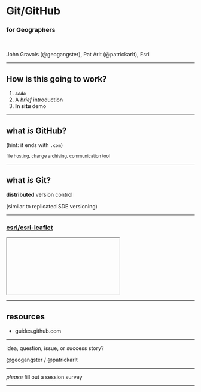 <!-- to do
brief intro - john?

meat:
1. pat finds a [cool project](https://github.com/jgravois/sandbox)

points to drive home:
1. what is a clone
2. what is a fork
3. what is a branch
4. what is a commit
5. files on disk change when you check out a different branch

you can commit directly on the website

brief outro (show that a PR highlights branches, diff, discussion) - john
tools/resources
-->

<!-- .slide: data-background="/presentations/template2/images/2017-title.png" -->

<!--div style="margin: auto; padding-top: 50px; padding-bottom: 50px; width: 80%; background: rgba(30,30,30,0.9)"/-->

# Git/GitHub
### for Geographers

<br>

John Gravois (@geogangster), Pat Arlt (@patrickarlt), Esri

---

<!-- .slide: data-background="/presentations/template2/images/2017-slide2.png" -->

## How is this going to work?

1. ~~`code`~~
2. A *brief* introduction
3. **In situ** demo

---

<!-- .slide: data-background="/presentations/template2/images/2017-slide2.png" -->

## what _is_ GitHub?

(hint: it ends with `.com`)

<small>file hosting, change archiving, communication tool</small>

---

<!-- .slide: data-background="/presentations/template2/images/2017-slide2.png" -->

## what _is_ Git?

**distributed** version control

(similar to replicated SDE versioning)

<!-- need screenshot -->

---

<!-- .slide: data-background="/presentations/template2/images/2017-slide2.png" -->

### [esri/esri-leaflet](https://esri.github.io/esri-leaflet)

<div class="twos">
  <div class="snippet-preview">
    <iframe id="frame-2d-parallel" data-src="https://esri.github.io/esri-leaflet"></iframe>
  </div>
</div>

---

<!-- .slide: data-background="/presentations/template2/images/2017-slide2.png" -->

## resources

* guides.github.com

---

<!-- .slide: data-background="/presentations/template2/images/2017-slide2.png" -->

idea, question, issue, or success story?

@geogangster / @patrickarlt

---

<!-- .slide: data-background="/presentations/template2/images/2017-slide3.png" -->

_please_ fill out a session survey

---

<!-- .slide: data-background="/presentations/template2/images/2017-end.png" -->
